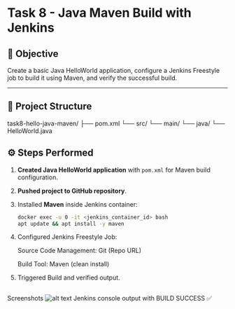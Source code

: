 # Task 8 - Java Maven Build with Jenkins

## 📌 Objective
Create a basic Java HelloWorld application, configure a Jenkins Freestyle job to build it using Maven, and verify the successful build.

---

## 📂 Project Structure
task8-hello-java-maven/
├── pom.xml
└── src/
└── main/
└── java/
└── HelloWorld.java


## ⚙️ Steps Performed
1. **Created Java HelloWorld application** with `pom.xml` for Maven build configuration.
2. **Pushed project to GitHub repository**.
3. Installed **Maven** inside Jenkins container:
   ```bash
   docker exec -u 0 -it <jenkins_container_id> bash
   apt update && apt install -y maven
4. Configured Jenkins Freestyle Job:

   Source Code Management: Git (Repo URL)

   Build Tool: Maven (clean install)

5. Triggered Build and verified output.

## 
Screenshots
![alt text](Build_Success.png)
Jenkins console output with BUILD SUCCESS ✅